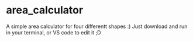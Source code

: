 # area_calculator
A simple area calculator for four differentt shapes :)
Just download and run in your terminal, or VS code to edit it ;D
